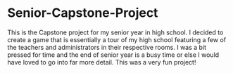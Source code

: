 # Senior-Capstone-Project

This is the Capstone project for my senior year in high school. I decided to create a game that is essentially a tour of my high school featuring a few of the teachers and administrators in their respective rooms. I was a bit pressed for time and the end of senior year is  a busy time or else I would have loved to go into far more detail.
This was a very fun project!